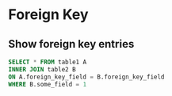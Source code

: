 # Foreign Key

## Show foreign key entries

```sql
SELECT * FROM table1 A 
INNER JOIN table2 B 
ON A.foreign_key_field = B.foreign_key_field
WHERE B.some_field = 1
```

